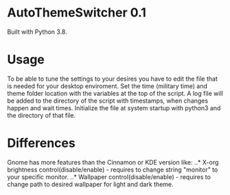 # AutoThemeSwitcher 0.1
Built with Python 3.8.

# Usage
To be able to tune the settings to your desires you have to edit the file that is needed for your desktop enviroment.
Set the time (military time) and theme folder location with the variables at the top of the script.
A log file will be added to the directory of the script with timestamps, when changes happen and wait times.
Initialize the file at system startup with python3 and the directory of that file.

# Differences
Gnome has more features than the Cinnamon or KDE version like:
..* X-org brightness control(disable/enable) - requires to change string "monitor" to your specific monitor. 
..* Wallpaper control(disable/enable) - requires to change path to desired wallpaper for light and dark theme.
